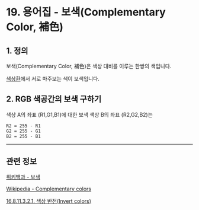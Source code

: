 # 19. 용어집 - 보색(Complementary Color, 補色)

## 1. 정의
보색(Complementary Color, 補色)은 색상 대비를 이루는 한쌍의 색입니다.

[색상환](./19-glossaryx-color_wheel.md)에서 서로 마주보는 색이 보색입니다.

## 2. RGB 색공간의 보색 구하기
색상 A의 좌표 (R1,G1,B1)에 대한 보색 색상 B의 좌표 (R2,G2,B2)는

```
R2 = 255 - R1
G2 = 255 - G1
B2 = 255 - B1
```

***

## 관련 정보

[위키백과 - 보색](https://ko.wikipedia.org/wiki/%EB%B3%B4%EC%83%89)

[Wikipedia - Complementary colors](https://en.wikipedia.org/wiki/Complementary_colors)

[16.8.11.3.2.1. 색상 반전(Invert colors)](./16-08-11-03-02-01-invert_colors.md)